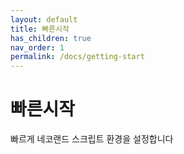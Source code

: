 ```yaml
---
layout: default
title: 빠른시작
has_children: true
nav_order: 1
permalink: /docs/getting-start
---
```


# 빠른시작

빠르게 네코랜드 스크립트 환경을 설정합니다
 
